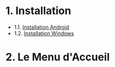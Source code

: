 <!-- TITLE: Sommaire -->
<!-- SUBTITLE: Sommaire d'Angry Dash -->

# 1. Installation
* 1.1. [Installation Android](http://06games.ddns.net:8887/angry-dash/install/android)
* 1.2. [Installation Windows](http://06games.ddns.net:8887/angry-dash/install/windows)
# 2. Le Menu d'Accueil
